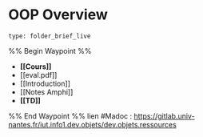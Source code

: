 # OOP Overview
 
```ccard
type: folder_brief_live
```
 
%% Begin Waypoint %%
- **[[Cours]]**
- [[eval.pdf]]
- [[Introduction]]
- [[Notes Amphi]]
- **[[TD]]**

%% End Waypoint %%
lien #Madoc : https://gitlab.univ-nantes.fr/iut.info1.dev.objets/dev.objets.ressources
